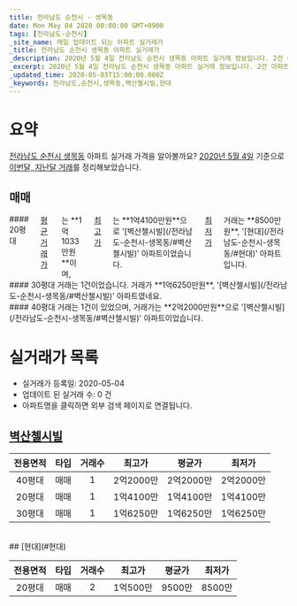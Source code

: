```yaml
---
title: 전라남도 순천시 - 생목동
date: Mon May 04 2020 00:00:00 GMT+0900
tags: [전라남도-순천시]
_site_name: 매일 업데이트 되는 아파트 실거래가
_title: 전라남도 순천시 생목동 아파트 실거래가
_description: 2020년 5월 4일 전라남도 순천시 생목동 아파트 실거래 정보입니다. 2건 아파트 정보가 있습니다.
_excerpt: 2020년 5월 4일 전라남도 순천시 생목동 아파트 실거래 정보입니다. 2건 아파트 정보가 있습니다.
_updated_time: 2020-05-03T15:00:00.000Z
_keywords: 전라남도,순천시,생목동,벽산첼시빌,현대
---
```





# 요약
<ins>전라남도 순천시 생목동</ins> 아파트 실거래 가격을 알아볼까요? <ins>2020년 5월 4일</ins> 기준으로 <ins>이번달, 지난달 거래</ins>를 정리해보았습니다.

## 매매
<div class="container">
<div class="six columns" markdown="1">
#### 20평대
<ins>평균 거래가</ins>는 **1억1033만원**이며, <ins>최고가</ins>는 **1억4100만원**으로 '[벽산첼시빌](/전라남도-순천시-생목동/#벽산첼시빌)' 아파트이었습니다. <ins>최저가</ins> 거래는 **8500만원**, '[현대](/전라남도-순천시-생목동/#현대)' 아파트입니다.
</div>
<div class="six columns" markdown="1">
#### 30평대
거래는 1건이었습니다. 거래가 **1억6250만원**, '[벽산첼시빌](/전라남도-순천시-생목동/#벽산첼시빌)' 아파트였네요.
</div>
</div>
<div class="container">
<div class="twelve columns" markdown="1">
#### 40평대
거래는 1건이 있었으며, 거래가는 **2억2000만원**으로 '[벽산첼시빌](/전라남도-순천시-생목동/#벽산첼시빌)' 아파트이었습니다.
</div>
</div>



# 실거래가 목록
- 실거래가 등록일: 2020-05-04
- 업데이트 된 실거래 수: 0 건
- 아파트명을 클릭하면 외부 검색 페이지로 연결됩니다.

## [벽산첼시빌](#벽산첼시빌)

|전용면적|타입|거래수|최고가|평균가|최저가|
|:---:|:---:|:---:|:---:|:---:|:---:|
|40평대|<span class="deal-type-1">매매</span>|1|2억2000만|2억2000만|2억2000만|
|20평대|<span class="deal-type-1">매매</span>|1|1억4100만|1억4100만|1억4100만|
|30평대|<span class="deal-type-1">매매</span>|1|1억6250만|1억6250만|1억6250만|

<br/>
## [현대](#현대)

|전용면적|타입|거래수|최고가|평균가|최저가|
|:---:|:---:|:---:|:---:|:---:|:---:|
|20평대|<span class="deal-type-1">매매</span>|2|1억500만|9500만|8500만|

<br/>



